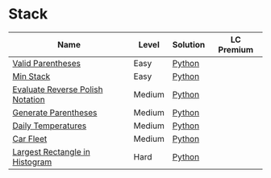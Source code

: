 # Stack


| Name                                                                                                | Level  | Solution          | LC Premium |
| --------------------------------------------------------------------------------------------------- | ------ | ----------------- | ---------- |
| [Valid Parentheses](https://leetcode.com/problems/valid-parentheses/)                               | Easy   | [Python](./20.py) |            |
| [Min Stack](https://leetcode.com/problems/min-stack/)                                               | Easy   | [Python]()        |            |
| [Evaluate Reverse Polish Notation](https://leetcode.com/problems/evaluate-reverse-polish-notation/) | Medium | [Python]()        |            |
| [Generate Parentheses](https://leetcode.com/problems/generate-parentheses/)                         | Medium | [Python]()        |            |
| [Daily Temperatures](https://leetcode.com/problems/daily-temperatures/)                             | Medium | [Python]()        |            |
| [Car Fleet](https://leetcode.com/problems/car-fleet/)                                               | Medium | [Python]()        |            |
| [Largest Rectangle in Histogram](https://leetcode.com/problems/largest-rectangle-in-histogram/)     | Hard   | [Python]()        |            |
